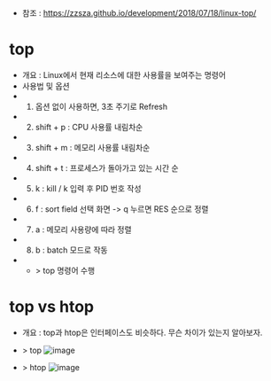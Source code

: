 * 참조 : https://zzsza.github.io/development/2018/07/18/linux-top/

top
===
* 개요 : Linux에서 현재 리소스에 대한 사용률을 보여주는 명령어
* 사용법 및 옵션
* 1) 옵션 없이 사용하면, 3초 주기로 Refresh
* 2) shift + p : CPU 사용률 내림차순
* 3) shift + m : 메모리 사용률 내림차순
* 4) shift + t : 프로세스가 돌아가고 있는 시간 순
* 5) k : kill / k 입력 후 PID 번호 작성
* 6) f : sort field 선택 화면 -> q 누르면 RES 순으로 정렬
* 7) a : 메모리 사용량에 따라 정렬
* 8) b : batch 모드로 작동
* * \> top 명령어 수행

top vs htop
===========
* 개요 : top과 htop은 인터페이스도 비슷하다. 무슨 차이가 있는지 알아보자.
* \> top
  ![image](https://user-images.githubusercontent.com/70207093/181177927-0df21a4e-784e-4495-a701-5dcac4539ad9.png)

* \> htop
  ![image](https://user-images.githubusercontent.com/70207093/181178195-018ce5cc-d90b-4689-a3ea-51877ed3d889.png)
